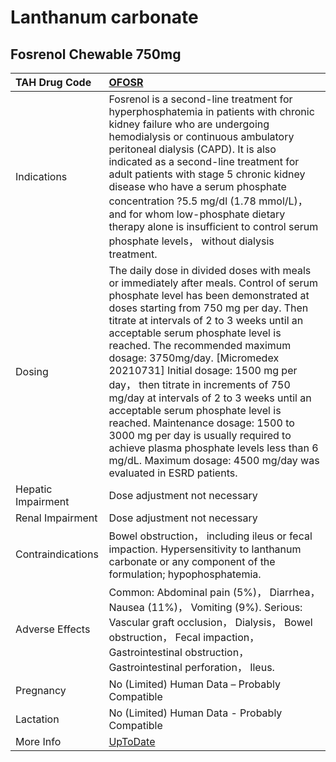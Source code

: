# Lanthanum carbonate

## Fosrenol Chewable 750mg

| TAH Drug Code      | [OFOSR](https://www.tahsda.org.tw/drugs/hissearch.php?drug_code=OFOSR)                                                                                                                                                                                                                                                                                                                                                                                                                                                                                                                                                                                                                 |
|:-------------------|:---------------------------------------------------------------------------------------------------------------------------------------------------------------------------------------------------------------------------------------------------------------------------------------------------------------------------------------------------------------------------------------------------------------------------------------------------------------------------------------------------------------------------------------------------------------------------------------------------------------------------------------------------------------------------------------|
| Indications        | Fosrenol is a second-line treatment for hyperphosphatemia in patients with chronic kidney failure who are undergoing hemodialysis or continuous ambulatory peritoneal dialysis (CAPD). It is also indicated as a second-line treatment for adult patients with stage 5 chronic kidney disease who have a serum phosphate concentration ?5.5 mg/dl (1.78 mmol/L)， and for whom low-phosphate dietary therapy alone is insufficient to control serum phosphate levels， without dialysis treatment.                                                                                                                                                                                     |
| Dosing             | The daily dose in divided doses with meals or immediately after meals. Control of serum phosphate level has been demonstrated at doses starting from 750 mg per day. Then titrate at intervals of 2 to 3 weeks until an acceptable serum phosphate level is reached. The recommended maximum dosage: 3750mg/day. [Micromedex 20210731] Initial dosage: 1500 mg per day， then titrate in increments of 750 mg/day at intervals of 2 to 3 weeks until an acceptable serum phosphate level is reached. Maintenance dosage: 1500 to 3000 mg per day is usually required to achieve plasma phosphate levels less than 6 mg/dL. Maximum dosage: 4500 mg/day was evaluated in ESRD patients. |
| Hepatic Impairment | Dose adjustment not necessary                                                                                                                                                                                                                                                                                                                                                                                                                                                                                                                                                                                                                                                          |
| Renal Impairment   | Dose adjustment not necessary                                                                                                                                                                                                                                                                                                                                                                                                                                                                                                                                                                                                                                                          |
| Contraindications  | Bowel obstruction， including ileus or fecal impaction. Hypersensitivity to lanthanum carbonate or any component of the formulation; hypophosphatemia.                                                                                                                                                                                                                                                                                                                                                                                                                                                                                                                                 |
| Adverse Effects    | Common: Abdominal pain (5%)， Diarrhea， Nausea (11%)， Vomiting (9%). Serious: Vascular graft occlusion， Dialysis， Bowel obstruction， Fecal impaction， Gastrointestinal obstruction， Gastrointestinal perforation， Ileus.                                                                                                                                                                                                                                                                                                                                                                                                                                                       |
| Pregnancy          | No (Limited) Human Data – Probably Compatible                                                                                                                                                                                                                                                                                                                                                                                                                                                                                                                                                                                                                                          |
| Lactation          | No (Limited) Human Data - Probably Compatible                                                                                                                                                                                                                                                                                                                                                                                                                                                                                                                                                                                                                                          |
| More Info          | [UpToDate](https://www.uptodate.com/contents/lanthanum-carbonate-drug-information)                                                                                                                                                                                                                                                                                                                                                                                                                                                                                                                                                                                                     |

